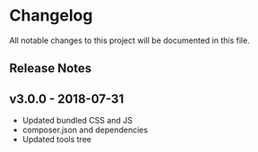 # Changelog
All notable changes to this project will be documented in this file.  

## Release Notes
## v3.0.0 - 2018-07-31
* Updated bundled CSS and JS
* composer.json and dependencies  
* Updated tools tree 

